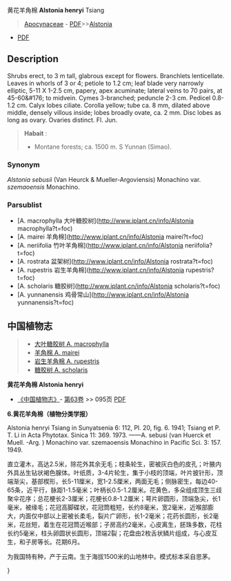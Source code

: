 黄花羊角棉 **Alstonia henryi** Tsiang

> [Apocynaceae](http://www.iplant.cn/info/Apocynaceae?t=foc) - [PDF](http://www.iplant.cn/foc/pdf/Apocynaceae.pdf)>>[Alstonia](http://www.iplant.cn/info/Alstonia?t=foc)
 - [PDF](http://www.iplant.cn/foc/pdf/Alstonia.pdf)

## Description

Shrubs erect, to 3 m tall, glabrous except for flowers. Branchlets lenticellate. Leaves in whorls of 3 or 4; petiole to 1.2 cm; leaf blade very narrowly elliptic, 5-11 X 1-2.5 cm, papery, apex acuminate; lateral veins to 70 pairs, at 45-60&amp;#176; to midvein. Cymes 3-branched; peduncle 2-3 cm. Pedicel 0.8-1.2 cm. Calyx lobes ciliate. Corolla yellow; tube ca. 8 mm, dilated above middle, densely villous inside; lobes broadly ovate, ca. 2 mm. Disc lobes as long as ovary. Ovaries distinct. Fl. Jun.

> **Habait** : 
>* Montane forests; ca. 1500 m. S Yunnan (Simao).

### Synonym
*Alstonia sebusii* (Van Heurck & Mueller-Argoviensis) Monachino var. *szemaoensis* Monachino.


### Parsublist

* [A.  macrophylla  大叶糖胶树](http://www.iplant.cn/info/Alstonia macrophylla?t=foc)
* [A.  mairei  羊角棉](http://www.iplant.cn/info/Alstonia mairei?t=foc)
* [A.  neriifolia  竹叶羊角棉](http://www.iplant.cn/info/Alstonia neriifolia?t=foc)
* [A.  rostrata  盆架树](http://www.iplant.cn/info/Alstonia rostrata?t=foc)
* [A.  rupestris  岩生羊角棉](http://www.iplant.cn/info/Alstonia rupestris?t=foc)
* [A.  scholaris  糖胶树](http://www.iplant.cn/info/Alstonia scholaris?t=foc)
* [A.  yunnanensis  鸡骨常山](http://www.iplant.cn/info/Alstonia yunnanensis?t=foc)

## 中国植物志

> * [大叶糖胶树  A.  macrophylla](Alstonia-macrophylla-大叶糖胶树.md)
> * [羊角棉  A.  mairei](Alstonia-mairei-羊角棉.md)
> * [岩生羊角棉  A.  rupestris](Alstonia-rupestris-岩生羊角棉.md)
> * [糖胶树  A.  scholaris](Alstonia-scholaris-糖胶树.md)

**黄花羊角棉 Alstonia henryi**

* [《中国植物志》](http://www.iplant.cn/frps)- [第63卷](http://www.iplant.cn/frps/vol/63) >> 095页 [PDF](http://www.iplant.cn/frps/pdf/63/095.pdf)

**6.黄花羊角棉（植物分类学报）**

Alstonia henryi Tsiang in Sunyatsenia 6: 112, Pl. 20, fig. 6. 1941; Tsiang et P. T. Li in Acta Phytotax. Sinica 11: 369. 1973. ——A. sebusi (van Huerck et Muell. -Arg. ) Monachino var. szemaoensis Monachino in Pacific Sci. 3: 157. 1949.

直立灌木，高达2.5米，除花外其余无毛；枝条轮生，密被灰白色的皮孔；叶腋内外具丛生钻状褐色腺体。叶纸质，3-4片轮生，集于小枝的顶端，叶片披针形，顶端渐尖，基部楔形，长5-11厘米，宽1-2.5厘米，两面无毛；侧脉密生，每边40-65条，近平行，脉距1-1.5毫米；叶柄长0.5-1.2厘米。花黄色，多朵组成顶生三歧聚伞花序；总花梗长2-3厘米；花梗长0.8-1.2厘米；萼片卵圆形，顶端急尖，长1毫米，被缘毛；花冠高脚碟状，花冠筒粗短，长约8毫米，宽2毫米，近喉部膨大，内面仅中部以上密被长柔毛，裂片广卵形，长1-2毫米；花药长圆形，长2毫米，花丝短，着生在花冠筒近喉部；子房高约2毫米，心皮离生，胚珠多数，花柱长约5毫米，柱头卵圆状长圆形，顶端2裂；花盘由2枚舌状鳞片组成，与心皮互生，和子房等长。花期6月。

为我国特有种，产于云南。生于海拔1500米的山地林中。模式标本采自思茅。


}